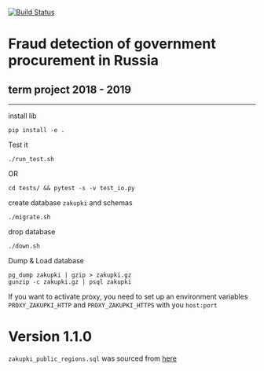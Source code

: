 [![Build Status](https://travis-ci.com/andreiSaw/zakupki.svg?branch=master)](https://travis-ci.com/andreiSaw/zakupki)
# Fraud detection of government procurement in Russia
## term project 2018 - 2019
---
install lib
``` shell
pip install -e .
```
Test it
```shell
./run_test.sh
```
OR
```shell
cd tests/ && pytest -s -v test_io.py
```
create database `zakupki` and schemas
``` shell
./migrate.sh
```
drop database
``` shell
./down.sh
```
Dump & Load database
``` shell
pg_dump zakupki | gzip > zakupki.gz
gunzip -c zakupki.gz | psql zakupki
```
If you want to activate proxy, you need to set up an environment variables
`PROXY_ZAKUPKI_HTTP` and `PROXY_ZAKUPKI_HTTPS` with you `host:port`
# Version 1.1.0
`zakupki_public_regions.sql` was sourced from [here](https://www.datafix.io/data-source/2118/lists-of-rural-localities-in-russia-wikipedia/)
